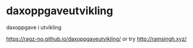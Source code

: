 # daxoppgaveutvikling
daxoppgave i utvikling 

https://ragz-no.github.io/daxoppgaveutvikling/ or try http://ramsingh.xyz/
